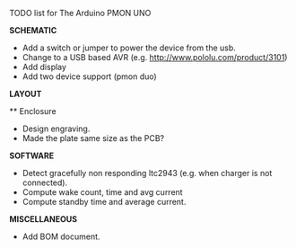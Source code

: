TODO list for The Arduino PMON UNO

**SCHEMATIC**
* Add a switch or jumper to power the device from the usb.
* Change to a USB based AVR (e.g. http://www.pololu.com/product/3101)
* Add display
* Add two device support (pmon duo)

**LAYOUT**

** Enclosure
* Design engraving.
* Made the plate same size as the PCB?

**SOFTWARE**
* Detect gracefully non responding ltc2943 (e.g. when charger is not connected).
* Compute wake count, time and avg current
* Compute standby time and average current.

**MISCELLANEOUS**
* Add BOM document.




